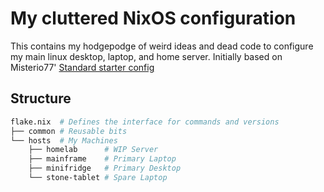 # My cluttered NixOS configuration
This contains my hodgepodge of weird ideas and dead code to configure my main linux desktop, laptop, and home server.
Initially based on Misterio77' [Standard starter config](https://github.com/Misterio77/nix-starter-configs)

## Structure
```bash
flake.nix  # Defines the interface for commands and versions
├── common # Reusable bits
└── hosts  # My Machines
    ├── homelab      # WIP Server
    ├── mainframe    # Primary Laptop
    ├── minifridge   # Primary Desktop
    └── stone-tablet # Spare Laptop
```
